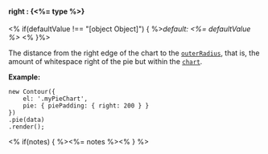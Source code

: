 #### **right** : {<%= type %>}

<% if(defaultValue !== "[object Object]") { %>*default: <%= defaultValue %>* <% }%>

The distance from the right edge of the chart to the [`outerRadius`](#config_config.pie.outerRadius), that is, the amount of whitespace right of the pie but within the [`chart`](#config_config.chart).

**Example:**

    new Contour({
        el: '.myPieChart',
        pie: { piePadding: { right: 200 } }
    })
    .pie(data)
    .render();

<% if(notes) { %><%= notes %><% } %>

